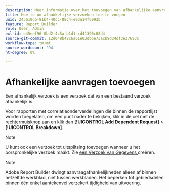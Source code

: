 ```yaml
---
description: Meer informatie over het toevoegen van afhankelijke aanvragen.
title: Hoe te om afhankelijke verzoeken toe te voegen
uuid: 243619db-81b4-40cc-88c4-e93a14f6993b
feature: Report Builder
role: User, Admin
exl-id: e45eef96-0bd2-4c5a-b1d1-cd41390c08d4
source-git-commit: 12d048b42c6a61e03dbbe73acb9d34df3e37693c
workflow-type: tm+mt
source-wordcount: '94'
ht-degree: 0%

---
```


# Afhankelijke aanvragen toevoegen

Een afhankelijk verzoek is een verzoek dat van een bestaand verzoek afhankelijk is.

Voor rapporten met correlatieonderverdelingen die binnen de rapportlijst worden toegelaten, om een punt nader te bekijken, klik in de cel met de rechtermuisknop aan en klik dan **[!UICONTROL Add Dependent Request]** > **[!UICONTROL Breakdown]**.

>[!NOTE]
>
>U kunt ook een verzoek tot uitsplitsing toevoegen wanneer u het oorspronkelijke verzoek maakt. Zie [ een Verzoek van Gegevens ](/help/analyze/legacy-report-builder/data-requests/t-create-a-data-request.md) creëren.

>[!NOTE]
>
>Adobe Report Builder dwingt aanvraagafhankelijkheden alleen af binnen hetzelfde werkblad, niet tussen werkbladen. Het beperken tot gebiedsdelen binnen één enkel aantekenvel verzekert tijdigheid van uitvoering.

